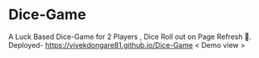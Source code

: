 # Dice-Game
A Luck Based Dice-Game for 2 Players , Dice Roll out on Page Refresh 🎲. 
Deployed- https://vivekdongare81.github.io/Dice-Game
< Demo view >
